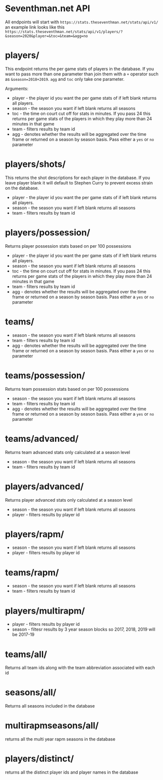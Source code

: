 # Seventhman.net API

All endpoints will start with `https://stats.theseventhman.net/stats/api/v1/` an
example link looks like this `https://stats.theseventhman.net/stats/api/v1/players/?&season=2020&player=&toc=&team=&agg=no`

# players/

This endpoint returns the per game stats of players in the database. If you want
to pass more than one parameter than join them with a `+` operator such as
`&season=2018+2019`. `agg` and `toc` only take one parameter.

Arguments:
* player - the player id you want the per game stats of if left blank returns all players.
* season - the season you want if left blank returns all seasons
* toc - the time on court cut off for stats in minutes. If you pass 24 this returns per
game stats of the players in which they play more than 24 minutes in that game
* team - filters results by team id
* agg - denotes whether the results will be aggregated over the time frame or returned
on a season by season basis. Pass either a `yes` or `no` parameter

# players/shots/

This returns the shot descriptions for each player in the database. If you leave player
blank it will default to Stephen Curry to prevent excess strain on the database.

* player - the player id you want the per game stats of if left blank returns all players.
* season - the season you want if left blank returns all seasons
* team - filters results by team id

# players/possession/

Returns player possession stats based on per 100 possessions

* player - the player id you want the per game stats of if left blank returns all players.
* season - the season you want if left blank returns all seasons
* toc - the time on court cut off for stats in minutes. If you pass 24 this returns per
game stats of the players in which they play more than 24 minutes in that game
* team - filters results by team id
* agg - denotes whether the results will be aggregated over the time frame or returned
on a season by season basis. Pass either a `yes` or `no` parameter

# teams/

* season - the season you want if left blank returns all seasons
* team - filters results by team id
* agg - denotes whether the results will be aggregated over the time frame or returned
on a season by season basis. Pass either a `yes` or `no` parameter

# teams/possession/

Returns team possession stats based on per 100 possessions

* season - the season you want if left blank returns all seasons
* team - filters results by team id
* agg - denotes whether the results will be aggregated over the time frame or returned
on a season by season basis. Pass either a `yes` or `no` parameter

# teams/advanced/

Returns team advanced stats only calculated at a season level

* season - the season you want if left blank returns all seasons
* team - filters results by team id

# players/advanced/

Returns player advanced stats only calculated at a season level

* season - the season you want if left blank returns all seasons
* player - filters results by player id

# players/rapm/

* season - the season you want if left blank returns all seasons
* player - filters results by player id

# teams/rapm/

* season - the season you want if left blank returns all seasons
* team - filters results by team id

# players/multirapm/

* player - filters results by player id
* season - filtesr results by 3 year season blocks so 2017, 2018, 2019 will be 2017-19

# teams/all/

Returns all team ids along with the team abbreviation associated with each id

# seasons/all/

Returns all seasons included in the database

# multirapmseasons/all/

returns all the multi year rapm seasons in the database

# players/distinct/

returns all the distinct player ids and player names in the database


